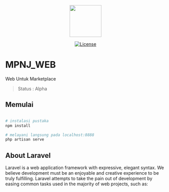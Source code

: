 <p align="center"><img src="https://seeklogo.com/images/F/facebook-marketplace-logo-46A976DABC-seeklogo.com.png" width="100"></p>

<p align="center">
<a href="#"><img src="https://poser.pugx.org/laravel/framework/license.svg" alt="License"></a>
</p>

# MPNJ_WEB

Web Untuk Marketplace

> Status : Alpha

## Memulai
```bash

# instalasi pustaka
npm install

# melayani langsung pada localhost:8888
php artisan serve


```
## About Laravel

Laravel is a web application framework with expressive, elegant syntax. We believe development must be an enjoyable and creative experience to be truly fulfilling. Laravel attempts to take the pain out of development by easing common tasks used in the majority of web projects, such as:
